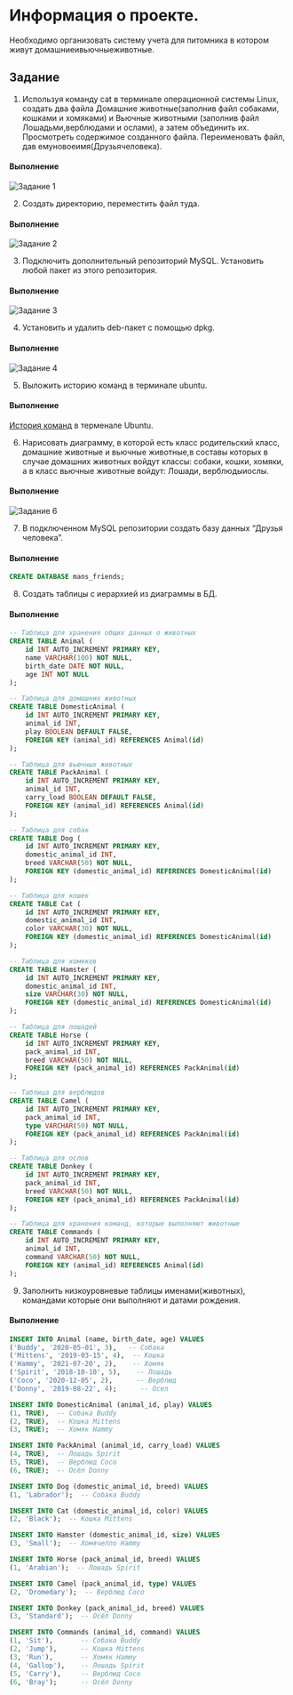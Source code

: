 # Информация о проекте.  
Необходимо организовать систему учета для питомника в котором живут домашниеивьючныеживотные.  
## Задание  
1. Используя команду cat в терминале операционной системы Linux, создать два файла Домашние животные(заполнив файл собаками, кошками и хомяками) и Вьючные животными (заполнив файл Лошадьми,верблюдами и ослами), а затем объединить их. Просмотреть содержимое созданного файла. Переименовать файл, дав емуновоеимя(Друзьячеловека).
#### Выполнение
![Задание 1](https://github.com/ArtRadchenko/AnimalHub/blob/main/Screenshots/task01.jpg)  

2. Создать директорию, переместить файл туда.
#### Выполнение
![Задание 2](https://github.com/ArtRadchenko/AnimalHub/blob/main/Screenshots/task02.jpg)  

3. Подключить дополнительный репозиторий MySQL. Установить любой пакет из этого репозитория.
#### Выполнение
![Задание 3](https://github.com/ArtRadchenko/AnimalHub/blob/main/Screenshots/task03.jpg)  

4. Установить и удалить deb-пакет с помощью dpkg.
#### Выполнение
![Задание 4](https://github.com/ArtRadchenko/AnimalHub/blob/main/Screenshots/task04.jpg)  

5. Выложить историю команд в терминале ubuntu.
#### Выполнение
[История команд](https://github.com/ArtRadchenko/AnimalHub/blob/main/bash.txt) в терменале Ubuntu.  

6. Нарисовать диаграмму, в которой есть класс родительский класс, домашние животные и вьючные животные,в составы которых в случае домашних животных войдут классы: собаки, кошки, хомяки, а в класс вьючные животные войдут: Лошади, верблюдыиослы.
#### Выполнение
![Задание 6](https://github.com/ArtRadchenko/AnimalHub/blob/main/Screenshots/uml.jpg)  

7. В подключенном MySQL репозитории создать базу данных “Друзья человека”.
#### Выполнение
```sql
CREATE DATABASE mans_friends;
```  

8. Создать таблицы с иерархией из диаграммы в БД.  
#### Выполнение
```sql
-- Таблица для хранения общих данных о животных
CREATE TABLE Animal (
    id INT AUTO_INCREMENT PRIMARY KEY,
    name VARCHAR(100) NOT NULL,
    birth_date DATE NOT NULL,
    age INT NOT NULL
);

-- Таблица для домашних животных
CREATE TABLE DomesticAnimal (
    id INT AUTO_INCREMENT PRIMARY KEY,
    animal_id INT,
    play BOOLEAN DEFAULT FALSE,
    FOREIGN KEY (animal_id) REFERENCES Animal(id)
);

-- Таблица для вьючных животных
CREATE TABLE PackAnimal (
    id INT AUTO_INCREMENT PRIMARY KEY,
    animal_id INT,
    carry_load BOOLEAN DEFAULT FALSE,
    FOREIGN KEY (animal_id) REFERENCES Animal(id)
);

-- Таблица для собак
CREATE TABLE Dog (
    id INT AUTO_INCREMENT PRIMARY KEY,
    domestic_animal_id INT,
    breed VARCHAR(50) NOT NULL,
    FOREIGN KEY (domestic_animal_id) REFERENCES DomesticAnimal(id)
);

-- Таблица для кошек
CREATE TABLE Cat (
    id INT AUTO_INCREMENT PRIMARY KEY,
    domestic_animal_id INT,
    color VARCHAR(30) NOT NULL,
    FOREIGN KEY (domestic_animal_id) REFERENCES DomesticAnimal(id)
);

-- Таблица для хомяков
CREATE TABLE Hamster (
    id INT AUTO_INCREMENT PRIMARY KEY,
    domestic_animal_id INT,
    size VARCHAR(30) NOT NULL,
    FOREIGN KEY (domestic_animal_id) REFERENCES DomesticAnimal(id)
);

-- Таблица для лошадей
CREATE TABLE Horse (
    id INT AUTO_INCREMENT PRIMARY KEY,
    pack_animal_id INT,
    breed VARCHAR(50) NOT NULL,
    FOREIGN KEY (pack_animal_id) REFERENCES PackAnimal(id)
);

-- Таблица для верблюдов
CREATE TABLE Camel (
    id INT AUTO_INCREMENT PRIMARY KEY,
    pack_animal_id INT,
    type VARCHAR(50) NOT NULL,
    FOREIGN KEY (pack_animal_id) REFERENCES PackAnimal(id)
);

-- Таблица для ослов
CREATE TABLE Donkey (
    id INT AUTO_INCREMENT PRIMARY KEY,
    pack_animal_id INT,
    breed VARCHAR(50) NOT NULL,
    FOREIGN KEY (pack_animal_id) REFERENCES PackAnimal(id)
);

-- Таблица для хранения команд, которые выполняют животные
CREATE TABLE Commands (
    id INT AUTO_INCREMENT PRIMARY KEY,
    animal_id INT,
    command VARCHAR(50) NOT NULL,
    FOREIGN KEY (animal_id) REFERENCES Animal(id)
);
```  

9. Заполнить низкоуровневые таблицы именами(животных), командами которые они выполняют и датами рождения.
#### Выполнение
```sql
INSERT INTO Animal (name, birth_date, age) VALUES 
('Buddy', '2020-05-01', 3),   -- Собака
('Mittens', '2019-03-15', 4),  -- Кошка
('Hammy', '2021-07-20', 2),    -- Хомяк
('Spirit', '2018-10-10', 5),    -- Лошадь
('Coco', '2020-12-05', 2),      -- Верблюд
('Donny', '2019-08-22', 4);      -- Осел

INSERT INTO DomesticAnimal (animal_id, play) VALUES 
(1, TRUE),  -- Собака Buddy
(2, TRUE),  -- Кошка Mittens
(3, TRUE);  -- Хомяк Hammy

INSERT INTO PackAnimal (animal_id, carry_load) VALUES 
(4, TRUE),  -- Лошадь Spirit
(5, TRUE),  -- Верблюд Coco
(6, TRUE);  -- Осёл Donny

INSERT INTO Dog (domestic_animal_id, breed) VALUES 
(1, 'Labrador');  -- Собака Buddy

INSERT INTO Cat (domestic_animal_id, color) VALUES 
(2, 'Black');  -- Кошка Mittens

INSERT INTO Hamster (domestic_animal_id, size) VALUES 
(3, 'Small');  -- Хомячелло Hammy

INSERT INTO Horse (pack_animal_id, breed) VALUES 
(1, 'Arabian');  -- Лошадь Spirit

INSERT INTO Camel (pack_animal_id, type) VALUES 
(2, 'Dromedary');  -- Верблюд Coco

INSERT INTO Donkey (pack_animal_id, breed) VALUES 
(3, 'Standard');  -- Осёл Donny

INSERT INTO Commands (animal_id, command) VALUES 
(1, 'Sit'),       -- Собака Buddy
(2, 'Jump'),      -- Кошка Mittens
(3, 'Run'),       -- Хомяк Hammy
(4, 'Gallop'),    -- Лошадь Spirit
(5, 'Carry'),     -- Верблюд Coco
(6, 'Bray');      -- Осёл Donny
```  

